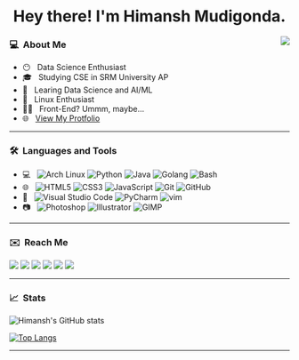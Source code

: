 <h1 align='center'> Hey there! I'm Himansh Mudigonda.</h1><img align="right" src="https://komarev.com/ghpvc/?username=ruhend&color=a67750">
</h1><h3> 💻 &nbsp;About Me </h3>

- 😶 &nbsp; Data Science Enthusiast
- 🎓 &nbsp; Studying CSE in SRM University AP
- 🌱 &nbsp; Learing Data Science and AI/ML
- 🐧 &nbsp; Linux Enthusiast
- 👨‍💻 &nbsp; Front-End? Ummm, maybe...
- 🌐 &nbsp; <a href='https://ruhend.github.io/' target='_blank'>View My Protfolio</a>
<hr/>
<h3> 🛠 &nbsp;Languages and Tools</h3>

- 💻 &nbsp;
  ![Arch Linux](https://img.shields.io/badge/-Arch%20Linux-333333?style=flat-square&logo=arch-linux&color=21262e)
  ![Python](https://img.shields.io/badge/-Python-333333?style=flat-square&logo=Python&color=21262e)
  ![Java](https://img.shields.io/badge/-Java-333333?style=flat-square&logo=java&color=21262e)
  ![Golang](https://img.shields.io/badge/-Golang-333333?style=flat-square&logo=go&color=21262e)
  ![Bash](https://img.shields.io/badge/-Bash-333333?style=flat-square&logo=gnu-bash&color=21262e&logoColor=white)
- 🌐 &nbsp;
  ![HTML5](https://img.shields.io/badge/-HTML5-333333?style=flat-square&logo=HTML5&color=21262e)
  ![CSS3](https://img.shields.io/badge/-CSS-333333?style=flat-square&logo=CSS3&logoColor=254bdd&color=21262e)
  ![JavaScript](https://img.shields.io/badge/-JavaScript-333333?style=flat-square&logo=javascript&color=21262e)
  ![Git](https://img.shields.io/badge/-Git-333333?style=flat-square&logo=git&color=21262e)
  ![GitHub](https://img.shields.io/badge/-GitHub-333333?style=flat-square&logo=github&color=21262e)
- 🔧 &nbsp;
  ![Visual Studio Code](https://img.shields.io/badge/-Visual%20Studio%20Code-333333?style=flat-square&logo=visual-studio-code&logoColor=32ca70&color=21262e)
  ![PyCharm](https://img.shields.io/badge/-Pycharm-333333?style=flat-square&logo=pycharm&logoColor=21d789&color=21262e)
  ![vim](https://img.shields.io/badge/-vim-333333?style=flat-square&logo=vim&logoColor=afaf22&color=21262e)
- 📷 &nbsp;
  ![Photoshop](https://img.shields.io/badge/-Photoshop-333333?style=flat-square&logo=adobe-photoshop&color=21262e)
  ![Illustrator](https://img.shields.io/badge/-Illustrator-333333?style=flat-square&logo=adobe-illustrator&color=21262e)
  ![GIMP](https://img.shields.io/badge/-GIMP-333333?style=flat-square&logo=gimp&color=21262e&logoColor=a77750)

<hr/>
<h3> ✉️ &nbsp;Reach Me </h3>
<p>
  <a href="https://www.linkedin.com/in/himansh-m/" target="_blank"><img src="https://img.shields.io/badge/-LinkedIn-333333?style=flat-square&logo=Linkedin&logoColor=0a66c2&color=21262e"/></a>
  <a href="mailto:mudigonda.hmmanshh@gmail.com" target="_blank"><img src="https://img.shields.io/badge/Mail-333333?style=flat-square&logo=Gmail&color=21262e"/></a>
<a href="https://www.instagram.com/hmmanshh" target="_blank"><img src="https://img.shields.io/badge/-Instagram-333333?&style=flat-square&logo=instagram&color=21262e"></a>
  <a href="https://discord.com/users/783162586421133323" target="_blank"><img src="https://img.shields.io/badge/-Discord-333333?&style=flat-square&logo=Discord&color=21262e"></a>
  <!--  TODO  -->
<a href="https://reddit.com" target="_blank"><img src="https://img.shields.io/badge/-Reddit-333333?3&style=flat-square&logo=reddit&color=21262e"></a>
<a href="https://t.me/ruhendd" target="_blank"><img src="https://img.shields.io/badge/-Telegram-333333?3&style=flat-square&logo=telegram&color=21262e"></a>
</p>
<hr/>
<h3> 📈 &nbsp;Stats </h3>
  
![Himansh's GitHub stats](https://github-readme-stats.vercel.app/api?username=ruhend&theme=gotham&show_icons=true)

[![Top Langs](https://github-readme-stats.vercel.app/api/top-langs/?username=ruhend&layout=compact&exclude_repo=ruhend.github.io&theme=gotham)](https://github.com/ruhend/github-readme-stats)
<!-- 
<i>Random Programming joke for you</i><br>
![Jokes Card](https://readme-jokes.vercel.app/api) -->
<hr/>
